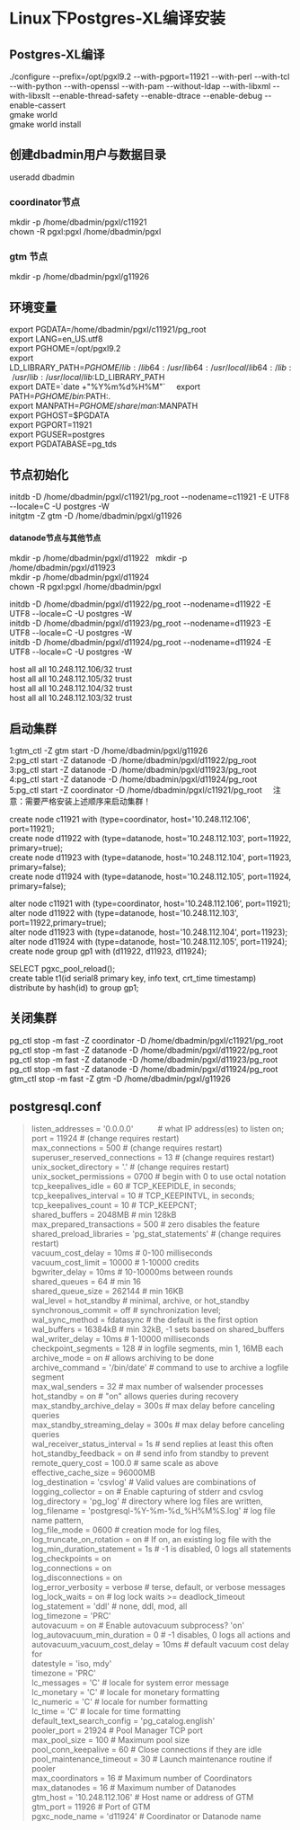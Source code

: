 # Linux下Postgres-XL编译安装  
## Postgres-XL编译
./configure --prefix=/opt/pgxl9.2 --with-pgport=11921 --with-perl --with-tcl --with-python --with-openssl --with-pam --without-ldap --with-libxml --with-libxslt --enable-thread-safety --enable-dtrace --enable-debug --enable-cassert  
gmake world   
gmake world install

## 创建dbadmin用户与数据目录
useradd dbadmin    
### coordinator节点    
mkdir -p /home/dbadmin/pgxl/c11921   
chown -R pgxl:pgxl /home/dbadmin/pgxl

### gtm 节点 
mkdir -p /home/dbadmin/pgxl/g11926

## 环境变量
export PGDATA=/home/dbadmin/pgxl/c11921/pg_root   
export LANG=en_US.utf8    
export PGHOME=/opt/pgxl9.2    
export LD_LIBRARY_PATH=$PGHOME/lib:/lib64:/usr/lib64:/usr/local/lib64:/lib:/usr/lib:/usr/local/lib:$LD_LIBRARY_PATH    
export DATE=\`date +"%Y%m%d%H%M"\`    
export PATH=$PGHOME/bin:$PATH:.    
export MANPATH=$PGHOME/share/man:$MANPATH   
export PGHOST=$PGDATA   
export PGPORT=11921    
export PGUSER=postgres    
export PGDATABASE=pg_tds

## 节点初始化
initdb -D /home/dbadmin/pgxl/c11921/pg_root --nodename=c11921 -E UTF8 --locale=C -U postgres -W     
initgtm -Z gtm -D /home/dbadmin/pgxl/g11926

#### datanode节点与其他节点
mkdir -p /home/dbadmin/pgxl/d11922  
mkdir -p /home/dbadmin/pgxl/d11923  
mkdir -p /home/dbadmin/pgxl/d11924   
chown -R pgxl:pgxl /home/dbadmin/pgxl

initdb -D /home/dbadmin/pgxl/d11922/pg_root --nodename=d11922 -E UTF8 --locale=C -U postgres -W   
initdb -D /home/dbadmin/pgxl/d11923/pg_root --nodename=d11923 -E UTF8 --locale=C -U postgres -W   
initdb -D /home/dbadmin/pgxl/d11924/pg_root --nodename=d11924 -E UTF8 --locale=C -U postgres -W

host all all 10.248.112.106/32 trust   
host all all 10.248.112.105/32 trust   
host all all 10.248.112.104/32 trust   
host all all 10.248.112.103/32 trust

## 启动集群
1:gtm_ctl -Z gtm start -D /home/dbadmin/pgxl/g11926   
2:pg_ctl start -Z datanode -D /home/dbadmin/pgxl/d11922/pg_root   
3:pg_ctl start -Z datanode -D /home/dbadmin/pgxl/d11923/pg_root   
4:pg_ctl start -Z datanode -D /home/dbadmin/pgxl/d11924/pg_root   
5:pg_ctl start -Z coordinator -D /home/dbadmin/pgxl/c11921/pg_root    
注意：需要严格安装上述顺序来启动集群！

create node c11921 with (type=coordinator, host='10.248.112.106', port=11921);    
create node d11922 with (type=datanode, host='10.248.112.103', port=11922, primary=true);    
create node d11923 with (type=datanode, host='10.248.112.104', port=11923, primary=false);   
create node d11924 with (type=datanode, host='10.248.112.105', port=11924, primary=false);

alter node c11921 with (type=coordinator, host='10.248.112.106', port=11921);   
alter node d11922 with (type=datanode, host='10.248.112.103', port=11922,primary=true);    
alter node d11923 with (type=datanode, host='10.248.112.104', port=11923);   
alter node d11924 with (type=datanode, host='10.248.112.105', port=11924);   
create node group gp1 with (d11922, d11923, d11924);

SELECT pgxc_pool_reload();    
create table t1(id serial8 primary key, info text, crt_time timestamp) distribute by hash(id) to group gp1;

## 关闭集群
pg_ctl stop -m fast -Z coordinator -D /home/dbadmin/pgxl/c11921/pg_root  
pg_ctl stop -m fast -Z datanode -D /home/dbadmin/pgxl/d11922/pg_root  
pg_ctl stop -m fast -Z datanode -D /home/dbadmin/pgxl/d11923/pg_root   
pg_ctl stop -m fast -Z datanode -D /home/dbadmin/pgxl/d11924/pg_root   
gtm_ctl stop -m fast -Z gtm -D /home/dbadmin/pgxl/g11926

## postgresql.conf
> listen_addresses = '0.0.0.0'            # what IP address(es) to listen on;   
port = 11924                              # (change requires restart)   
max_connections = 500                     # (change requires restart)   
superuser_reserved_connections = 13       # (change requires restart)   
unix_socket_directory = '.'               # (change requires restart)   
unix_socket_permissions = 0700            # begin with 0 to use octal notation   
tcp_keepalives_idle = 60                  # TCP_KEEPIDLE, in seconds;   
tcp_keepalives_interval = 10                  # TCP_KEEPINTVL, in seconds;   
tcp_keepalives_count = 10                               # TCP_KEEPCNT;   
shared_buffers = 2048MB                                 # min 128kB   
max_prepared_transactions = 500                         # zero disables the feature   
shared_preload_libraries = 'pg_stat_statements'         # (change requires restart)   
vacuum_cost_delay = 10ms                # 0-100 milliseconds   
vacuum_cost_limit = 10000               # 1-10000 credits   
bgwriter_delay = 10ms                   # 10-10000ms between rounds   
shared_queues = 64                      # min 16      
shared_queue_size = 262144               # min 16KB   
wal_level = hot_standby                 # minimal, archive, or hot_standby   
synchronous_commit = off                # synchronization level;   
wal_sync_method = fdatasync             # the default is the first option   
wal_buffers = 16384kB                   # min 32kB, -1 sets based on shared_buffers   
wal_writer_delay = 10ms         		# 1-10000 milliseconds   
checkpoint_segments = 128               # in logfile segments, min 1, 16MB each   
archive_mode = on               		# allows archiving to be done   
archive_command = '/bin/date'           # command to use to archive a logfile segment   
max_wal_senders = 32            		# max number of walsender processes    
hot_standby = on                        # "on" allows queries during recovery   
max_standby_archive_delay = 300s        # max delay before canceling queries  
max_standby_streaming_delay = 300s      # max delay before canceling queries   
wal_receiver_status_interval = 1s       # send replies at least this often   
hot_standby_feedback = on               # send info from standby to prevent   
remote_query_cost = 100.0               # same scale as above   
effective_cache_size = 96000MB   
log_destination = 'csvlog'              # Valid values are combinations of   
logging_collector = on          		# Enable capturing of stderr and csvlog   
log_directory = 'pg_log'                # directory where log files are written,  
log_filename = 'postgresql-%Y-%m-%d_%H%M%S.log' # log file name pattern,   
log_file_mode = 0600                    # creation mode for log files,   
log_truncate_on_rotation = on           # If on, an existing log file with the   
log_min_duration_statement = 1s 		# -1 is disabled, 0 logs all statements   
log_checkpoints = on   
log_connections = on   
log_disconnections = on   
log_error_verbosity = verbose           # terse, default, or verbose messages   
log_lock_waits = on                     # log lock waits >= deadlock_timeout   
log_statement = 'ddl'                   # none, ddl, mod, all   
log_timezone = 'PRC'   
autovacuum = on                 		# Enable autovacuum subprocess?  'on'    
log_autovacuum_min_duration = 0 		# -1 disables, 0 logs all actions and    
autovacuum_vacuum_cost_delay = 10ms     # default vacuum cost delay for   
datestyle = 'iso, mdy'   
timezone = 'PRC'   
lc_messages = 'C'                       # locale for system error message   
lc_monetary = 'C'                       # locale for monetary formatting   
lc_numeric = 'C'                        # locale for number formatting   
lc_time = 'C'                           # locale for time formatting    
default_text_search_config = 'pg_catalog.english'   
pooler_port = 21924                     # Pool Manager TCP port    
max_pool_size = 100                     # Maximum pool size   
pool_conn_keepalive = 60                # Close connections if they are idle   
pool_maintenance_timeout = 30           # Launch maintenance routine if pooler   
max_coordinators = 16                   # Maximum number of Coordinators    
max_datanodes = 16                      # Maximum number of Datanodes   
gtm_host = '10.248.112.106'             # Host name or address of GTM   
gtm_port = 11926                        # Port of GTM   
pgxc_node_name = 'd11924'               # Coordinator or Datanode name  
